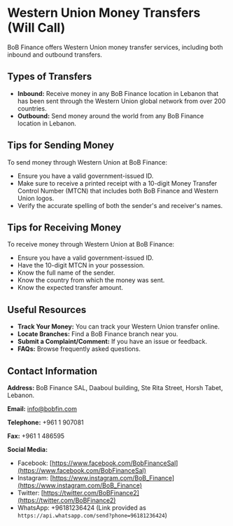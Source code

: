 # Western Union Money Transfers (Will Call)

BoB Finance offers Western Union money transfer services, including both inbound and outbound transfers.

## Types of Transfers

*   **Inbound:** Receive money in any BoB Finance location in Lebanon that has been sent through the Western Union global network from over 200 countries.
*   **Outbound:** Send money around the world from any BoB Finance location in Lebanon.

## Tips for Sending Money

To send money through Western Union at BoB Finance:

*   Ensure you have a valid government-issued ID.
*   Make sure to receive a printed receipt with a 10-digit Money Transfer Control Number (MTCN) that includes both BoB Finance and Western Union logos.
*   Verify the accurate spelling of both the sender's and receiver's names.

## Tips for Receiving Money

To receive money through Western Union at BoB Finance:

*   Ensure you have a valid government-issued ID.
*   Have the 10-digit MTCN in your possession.
*   Know the full name of the sender.
*   Know the country from which the money was sent.
*   Know the expected transfer amount.

## Useful Resources

*   **Track Your Money:** You can track your Western Union transfer online.
*   **Locate Branches:** Find a BoB Finance branch near you.
*   **Submit a Complaint/Comment:** If you have an issue or feedback.
*   **FAQs:** Browse frequently asked questions.

## Contact Information

**Address:**
BoB Finance SAL, Daaboul building, Ste Rita Street, Horsh Tabet, Lebanon.

**Email:**
[info@bobfin.com](mailto:info@bobfin.com)

**Telephone:**
+961 1 907081

**Fax:**
+961 1 486595

**Social Media:**
*   Facebook: [https://www.facebook.com/BobFinanceSal](https://www.facebook.com/BobFinanceSal)
*   Instagram: [https://www.instagram.com/BoB_Finance](https://www.instagram.com/BoB_Finance)
*   Twitter: [https://twitter.com/BoBFinance2](https://twitter.com/BoBFinance2)
*   WhatsApp: +96181236424 (Link provided as `https://api.whatsapp.com/send?phone=96181236424`)